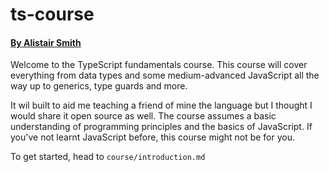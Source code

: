 # ts-course

#### [By Alistair Smith](https://alistair.sh "alistair.sh")

Welcome to the TypeScript fundamentals course. This course will cover everything from data types and some medium-advanced JavaScript all the way up to generics, type guards and more.

It wil built to aid me teaching a friend of mine the language but I thought I would share it open source as well. The course assumes a basic understanding of programming principles and the basics of JavaScript. If you've not learnt JavaScript before, this course might not be for you.

To get started, head to `course/introduction.md`
